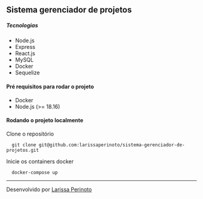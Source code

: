## Sistema gerenciador de projetos

##### Tecnologias

- Node.js
- Express
- React.js
- MySQL
- Docker
- Sequelize

#### Pré requisitos para rodar o projeto

- Docker
- Node.js (>= 18.16)

#### Rodando o projeto localmente

Clone o repositório

      git clone git@github.com:larissaperinoto/sistema-gerenciador-de-projetos.git

Inicie os containers docker

      docker-compose up

---

Desenvolvido por [Larissa Perinoto](https://www.linkedin.com/in/larissaperinoto)
